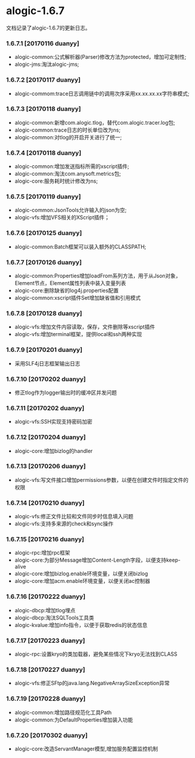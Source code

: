 alogic-1.6.7
============

文档记录了alogic-1.6.7的更新日志。

### 1.6.7.1 [20170116 duanyy]

- alogic-common:公式解析器(Parser)修改方法为protected，增加可定制性;
- alogic-jms:淘汰alogic-jms;
	
### 1.6.7.2 [20170117 duanyy]
	 
- alogic-commom:trace日志调用链中的调用次序采用xx.xx.xx.xx字符串模式;

### 1.6.7.3 [20170118 duanyy]
- alogic-common:新增com.alogic.tlog，替代com.alogic.tracer.log包;
- alogic-common:trace日志的时长单位改为ns;
- alogic-common:对tlog的开启开关进行了统一;

### 1.6.7.4 [20170118 duanyy]
- alogic-common:增加发送指标所需的xscript插件;
- alogic-common:淘汰com.anysoft.metrics包;
- alogic-core:服务耗时统计修改为ns;

### 1.6.7.5 [20170119 duanyy]
- alogic-common:JsonTools允许输入的json为空;
- alogic-vfs:增加VFS相关的XScript插件；

### 1.6.7.6 [20170125 duanyy] 
- alogic-common:Batch框架可以装入额外的CLASSPATH;

### 1.6.7.7 [20170126 duanyy]
- alogic-common:Properties增加loadFrom系列方法，用于从Json对象，Element节点，Element属性列表中装入变量列表
- alogic-core:删除缺省的log4j.properties配置
- alogic-common:xscript插件Set增加缺省值和引用模式

### 1.6.7.8 [20170128 duanyy]
- alogic-vfs:增加文件内容读取，保存，文件删除等xscript插件
- alogic-vfs:增加terminal框架，提供local和ssh两种实现

### 1.6.7.9 [20170201 duanyy]
- 采用SLF4j日志框架输出日志

### 1.6.7.10 [20170202 duanyy] 
- 修正tlog作为logger输出时的缓冲区并发问题

### 1.6.7.11 [20170202 duanyy] 
- alogic-vfs:SSH实现支持密码加密

### 1.6.7.12 [20170204 duanyy] 
- alogic-core:增加bizlog的handler

### 1.6.7.13 [20170206 duanyy]
- alogic-vfs:写文件接口增加permissions参数，以便在创建文件时指定文件的权限

### 1.6.7.14 [20170210 duanyy]
- alogic-vfs:修正文件比较和文件同步时信息填入问题
- alogic-vfs:支持多来源的check和sync操作

### 1.6.7.15 [20170216 duanyy]
- alogic-rpc:增加rpc框架
- alogic-core:为部分Message增加Content-Length字段，以便支持keep-alive
- alogic-core:增加bizlog.enable环境变量，以便关闭bizlog
- alogic-core:增加acm.enable环境变量，以便关闭ac控制器

### 1.6.7.16 [20170222 duanyy] 
- alogic-dbcp:增加tlog埋点
- alogic-dbcp:淘汰SQLTools工具类
- alogic-kvalue:增加info指令，以便于获取redis的状态信息

### 1.6.7.17 [20170223 duanyy] 
- alogic-rpc:设置kryo的类加载器，避免某些情况下kryo无法找到CLASS

### 1.6.7.18 [20170227 duanyy]
- alogic-vfs:修正SFtp的java.lang.NegativeArraySizeException异常

### 1.6.7.19 [20170228 duanyy]
- alogic-common:增加路径规范化工具Path
- alogic-common:为DefaultProperties增加装入功能

### 1.6.7.20 [20170302 duanyy]
- alogic-core:改造ServantManager模型,增加服务配置监控机制

